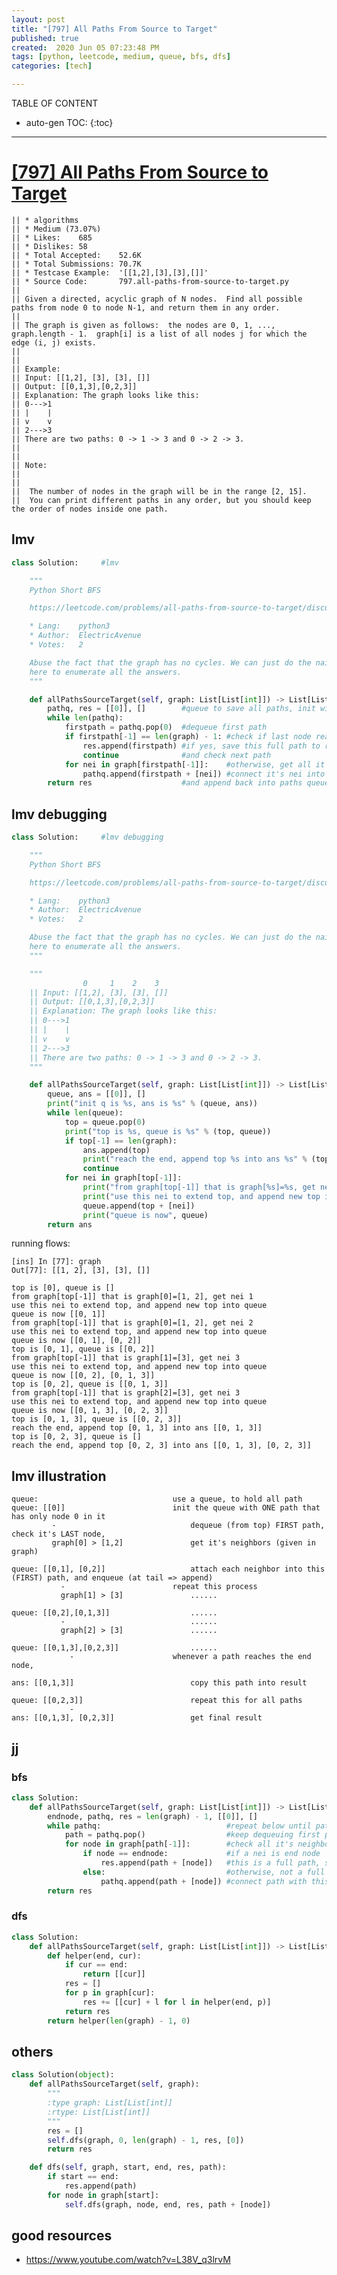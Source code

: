 ```yaml
---
layout: post
title: "[797] All Paths From Source to Target"
published: true
created:  2020 Jun 05 07:23:48 PM
tags: [python, leetcode, medium, queue, bfs, dfs]
categories: [tech]

---
```


TABLE OF CONTENT

* auto-gen TOC:
{:toc}

- - -

# [[797] All Paths From Source to Target](https://leetcode.com/problems/all-paths-from-source-to-target/description/)

    || * algorithms
    || * Medium (73.07%)
    || * Likes:    685
    || * Dislikes: 58
    || * Total Accepted:    52.6K
    || * Total Submissions: 70.7K
    || * Testcase Example:  '[[1,2],[3],[3],[]]'
    || * Source Code:       797.all-paths-from-source-to-target.py
    || 
    || Given a directed, acyclic graph of N nodes.  Find all possible paths from node 0 to node N-1, and return them in any order.
    || 
    || The graph is given as follows:  the nodes are 0, 1, ..., graph.length - 1.  graph[i] is a list of all nodes j for which the edge (i, j) exists.
    || 
    || 
    || Example:
    || Input: [[1,2], [3], [3], []] 
    || Output: [[0,1,3],[0,2,3]] 
    || Explanation: The graph looks like this:
    || 0--->1
    || |    |
    || v    v
    || 2--->3
    || There are two paths: 0 -> 1 -> 3 and 0 -> 2 -> 3.
    || 
    || 
    || Note:
    || 
    || 
    || 	The number of nodes in the graph will be in the range [2, 15].
    || 	You can print different paths in any order, but you should keep the order of nodes inside one path.

## lmv

```python
class Solution:     #lmv

    """
    Python Short BFS

    https://leetcode.com/problems/all-paths-from-source-to-target/discuss/416451

    * Lang:    python3
    * Author:  ElectricAvenue
    * Votes:   2

    Abuse the fact that the graph has no cycles. We can just do the naive BFS
    here to enumerate all the answers.
    """

    def allPathsSourceTarget(self, graph: List[List[int]]) -> List[List[int]]:
        pathq, res = [[0]], []        #queue to save all paths, init with node 0
        while len(pathq):
            firstpath = pathq.pop(0)  #dequeue first path
            if firstpath[-1] == len(graph) - 1: #check if last node reaches end
                res.append(firstpath) #if yes, save this full path to result
                continue              #and check next path
            for nei in graph[firstpath[-1]]:    #otherwise, get all it's neighbors
                pathq.append(firstpath + [nei]) #connect it's nei into the path
        return res                    #and append back into paths queue
```

## lmv debugging
```python
class Solution:     #lmv debugging

    """
    Python Short BFS

    https://leetcode.com/problems/all-paths-from-source-to-target/discuss/416451

    * Lang:    python3
    * Author:  ElectricAvenue
    * Votes:   2

    Abuse the fact that the graph has no cycles. We can just do the naive BFS
    here to enumerate all the answers.
    """

    """
                0     1    2    3
    || Input: [[1,2], [3], [3], []]
    || Output: [[0,1,3],[0,2,3]]
    || Explanation: The graph looks like this:
    || 0--->1
    || |    |
    || v    v
    || 2--->3
    || There are two paths: 0 -> 1 -> 3 and 0 -> 2 -> 3.
    """

    def allPathsSourceTarget(self, graph: List[List[int]]) -> List[List[int]]:
        queue, ans = [[0]], []
        print("init q is %s, ans is %s" % (queue, ans))
        while len(queue):
            top = queue.pop(0)
            print("top is %s, queue is %s" % (top, queue))
            if top[-1] == len(graph):
                ans.append(top)
                print("reach the end, append top %s into ans %s" % (top, ans))
                continue
            for nei in graph[top[-1]]:
                print("from graph[top[-1]] that is graph[%s]=%s, get nei %s" % (top[-1], graph[top[-1]], nei))
                print("use this nei to extend top, and append new top into queue")
                queue.append(top + [nei])
                print("queue is now", queue)
        return ans
```

running flows:

    [ins] In [77]: graph                                                                 
    Out[77]: [[1, 2], [3], [3], []]

    top is [0], queue is []
    from graph[top[-1]] that is graph[0]=[1, 2], get nei 1
    use this nei to extend top, and append new top into queue
    queue is now [[0, 1]]
    from graph[top[-1]] that is graph[0]=[1, 2], get nei 2
    use this nei to extend top, and append new top into queue
    queue is now [[0, 1], [0, 2]]
    top is [0, 1], queue is [[0, 2]]
    from graph[top[-1]] that is graph[1]=[3], get nei 3
    use this nei to extend top, and append new top into queue
    queue is now [[0, 2], [0, 1, 3]]
    top is [0, 2], queue is [[0, 1, 3]]
    from graph[top[-1]] that is graph[2]=[3], get nei 3
    use this nei to extend top, and append new top into queue
    queue is now [[0, 1, 3], [0, 2, 3]]
    top is [0, 1, 3], queue is [[0, 2, 3]]
    reach the end, append top [0, 1, 3] into ans [[0, 1, 3]]
    top is [0, 2, 3], queue is []
    reach the end, append top [0, 2, 3] into ans [[0, 1, 3], [0, 2, 3]]


## lmv illustration

    queue:                              use a queue, to hold all path 
    queue: [[0]]                        init the queue with ONE path that has only node 0 in it
             -                              dequeue (from top) FIRST path, check it's LAST node, 
             graph[0] > [1,2]               get it's neighbors (given in graph)

    queue: [[0,1], [0,2]]                   attach each neighbor into this (FIRST) path, and enqueue (at tail => append)
               -                        repeat this process
               graph[1] > [3]               ......

    queue: [[0,2],[0,1,3]]                  ......
               -                            ......
               graph[2] > [3]               ......

    queue: [[0,1,3],[0,2,3]]                ......
                 -                      whenever a path reaches the end node, 

    ans: [[0,1,3]]                          copy this path into result

    queue: [[0,2,3]]                        repeat this for all paths
                 -
    ans: [[0,1,3], [0,2,3]]                 get final result

## jj

### bfs

```python
class Solution:
    def allPathsSourceTarget(self, graph: List[List[int]]) -> List[List[int]]:
        endnode, pathq, res = len(graph) - 1, [[0]], []
        while pathq:                            #repeat below until pathq is empty
            path = pathq.pop()                  #keep dequeuing first path
            for node in graph[path[-1]]:        #check all it's neighbors
                if node == endnode:             #if a nei is end node
                    res.append(path + [node])   #this is a full path, save in result
                else:                           #otherwise, not a full path yet
                    pathq.append(path + [node]) #connect path with this new node, and enqueue
        return res
```

### dfs

```python
class Solution:
    def allPathsSourceTarget(self, graph: List[List[int]]) -> List[List[int]]:
        def helper(end, cur):
            if cur == end:
                return [[cur]]
            res = []
            for p in graph[cur]:
                res += [[cur] + l for l in helper(end, p)]
            return res
        return helper(len(graph) - 1, 0)
```

## others

```python
class Solution(object):
    def allPathsSourceTarget(self, graph):
        """
        :type graph: List[List[int]]
        :rtype: List[List[int]]
        """
        res = []
        self.dfs(graph, 0, len(graph) - 1, res, [0])
        return res

    def dfs(self, graph, start, end, res, path):
        if start == end:
            res.append(path)
        for node in graph[start]:
            self.dfs(graph, node, end, res, path + [node])
```

## good resources

* https://www.youtube.com/watch?v=L38V_q3lrvM

